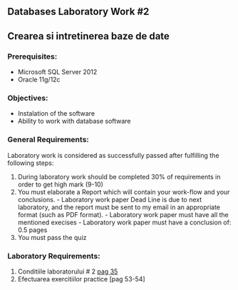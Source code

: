 ## Databases Laboratory Work #2

## Crearea si intretinerea baze de date

### Prerequisites:
  - Microsoft SQL Server 2012
  - Oracle 11g/12c

### Objectives:
  - Instalation of the software
  - Ability to work with database software

### General Requirements:
  Laboratory work is considered as successfully passed after fulfilling the following steps:

  1. During laboratory work should be completed 30% of requirements in order to get high mark (9-10)
  2. You must elaborate a Report which will contain your work-flow and your conclusions.
    - Laboratory work paper Dead Line is due to next laboratory, and the report must be sent to my email in an appropriate format (such as PDF format).
    - Laboratory work paper must have all the mentioned execises 
    - Laboratory work paper must have a conclusion of: 0.5 pages
  3. You must pass the quiz
  
### Laboratory Requirements:
   1. Conditiile laboratorului # 2 [pag 35](https://drive.google.com/open?id=0B-b6xKAweMRhbGZHT2V5MlJHZDQ)
   2. Efectuarea exercitiilor practice [pag 53-54]



